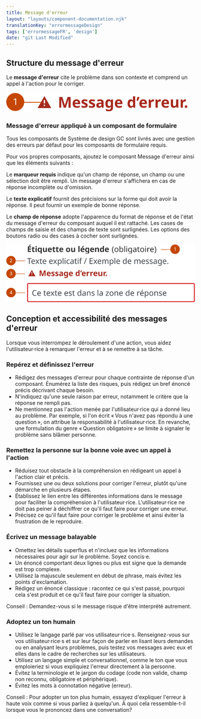 ```yaml
---
title: Message d'erreur
layout: "layouts/component-documentation.njk"
translationKey: "errormessageDesign"
tags: ['errormessageFR', 'design']
date: "git Last Modified"
---
```


## Structure du message d'erreur

Le **message d'erreur** cite le problème dans son contexte et comprend un appel à l'action pour le corriger.

<img class="b-sm b-gray p-400" src="/images/fr/components/anatomy/gcds-error-message-anatomy.svg" alt="L'anatomie du composant message d'erreur identifiant le message d'erreur représenté d'une longue boîte grise avec un contour rouge à son extrémité gauche et le texte erreur / message de validation à l'intérieur."/>

### Message d'erreur appliqué à un composant de formulaire

Tous les composants de Système de design GC sont livrés avec une gestion des erreurs par défaut pour les composants de formulaire requis.

Pour vos propres composants, ajoutez le composant Message d'erreur ainsi que les éléments suivants :  

Le **marqueur requis** indique qu'un champ de réponse, un champ ou une sélection doit être rempli. Un message d'erreur s'affichera en cas de réponse incomplète ou d'omission.

Le **texte explicatif** fournit des précisions sur la forme qui doit avoir la réponse. Il peut fournir un exemple de bonne réponse.

Le **champ de réponse** adopte l'apparence du format de réponse et de l'état du message d'erreur du composant auquel il est rattaché. Les cases de champs de saisie et des champs de texte sont surlignées. Les options des boutons radio ou des cases à cocher sont surlignées.

<img class="b-sm b-gray p-400" src="/images/fr/components/anatomy/gcds-error-message-anatomy-with-form-field.svg" alt="L'anatomie du composant message d'erreur requis identifiant l'étiquette requis et son message d'aide suivi du message d'erreur représenté d'une longue boîte grise avec un contour rouge à son extrémité gauche et le texte erreur / message de validation à l'intérieur."/>

## Conception et accessibilité des messages d'erreur

Lorsque vous interrompez le déroulement d'une action, vous aidez l'utilisateur·rice à remarquer l'erreur et à se remettre à sa tâche.

### Repérez et définissez l'erreur

- Rédigez des messages d'erreur pour chaque contrainte de réponse d'un composant. Énumérez la liste des risques, puis rédigez un bref énoncé précis décrivant chaque besoin.  
- N'indiquez qu'une seule raison par erreur, notamment le critère que la réponse ne rempli pas.
- Ne mentionnez pas l'action menée par l'utilisateur·rice qui a donné lieu au problème. Par exemple, si l'on écrit « Vous n'avez pas répondu à une question », on attribue la responsabilité à l'utilisateur·rice. En revanche, une formulation du genre « Question obligatoire » se limite à signaler le problème sans blâmer personne.

### Remettez la personne sur la bonne voie avec un appel à l'action

- Réduisez tout obstacle à la compréhension en rédigeant un appel à l'action clair et précis.
- Fournissez une ou deux solutions pour corriger l'erreur, plutôt qu'une démarche en plusieurs étapes.
- Établissez le lien entre les différentes informations dans le message pour faciliter la compréhension à l'utilisateur·rice. L'utilisateur·rice ne doit pas peiner à déchiffrer ce qu'il faut faire pour corriger une erreur.
- Précisez ce qu'il faut faire pour corriger le problème et ainsi éviter la frustration de le reproduire.

### Écrivez un message balayable

- Omettez les détails superflus et n'incluez que les informations nécessaires pour agir sur le problème. Soyez concis·e.
- Un énoncé comportant deux lignes ou plus est signe que la demande est trop complexe. 
- Utilisez la majuscule seulement en début de phrase, mais évitez les points d'exclamation.
- Rédigez un énoncé classique : racontez ce qui s'est passé, pourquoi cela s'est produit et ce qu'il faut faire pour corriger la situation.

Conseil : Demandez-vous si le message risque d'être interprété autrement.

### Adoptez un ton humain

- Utilisez le langage parlé par vos utilisateur·rice·s. Renseignez-vous sur vos utilisateur·rice·s et sur leur façon de parler en lisant leurs demandes ou en analysant leurs problèmes, puis testez vos messages avec eux et elles dans le cadre de recherches sur les utilisateurs. 
- Utilisez un langage simple et conversationnel, comme le ton que vous emploieriez si vous expliquiez l'erreur directement à la personne.
- Évitez la terminologie et le jargon du codage (code non valide, champ non reconnu, obligatoire et périphérique).
- Évitez les mots à connotation négative (erreur).

Conseil : Pour adopter un ton plus humain, essayez d'expliquer l'erreur à haute voix comme si vous parliez à quelqu'un. À quoi cela ressemble-t-il lorsque vous le prononcez dans une conversation?
